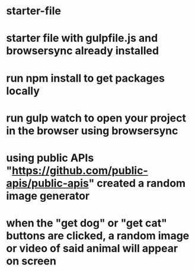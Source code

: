 # starter-file
# starter file with gulpfile.js and browsersync already installed
# run npm install to get packages locally
# run gulp watch to open your project in the browser using browsersync

# using public APIs "https://github.com/public-apis/public-apis" created a random image generator
# when the "get dog" or "get cat" buttons are clicked, a random image or video of said animal will appear on screen